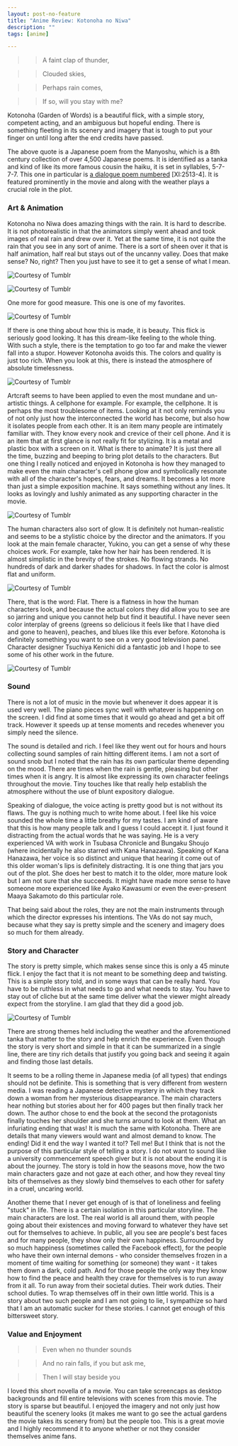 ```yaml
---
layout: post-no-feature
title: "Anime Review: Kotonoha no Niwa"
description: ""
tags: [anime]

---
```


>>A faint clap of thunder, 

>>Clouded skies, 

>>Perhaps rain comes, 

>>If so, will you stay with me?

Kotonoha (Garden of Words) is a beautiful flick, with a simple story, competent acting, and an ambiguous but hopeful ending. There is something fleeting in its scenery and imagery that is tough to put your finger on until long after the end credits have passed. 

The above quote is a Japanese poem from the Manyoshu, which is a 8th century collection of over 4,500 Japanese poems. It is identified as a tanka and kind of like its more famous cousin the haiku, it is set in syllables, 5-7-7-7. This one in particular is [a dialogue poem numbered](http://books.google.com/books?id=1o41bL7QbVoC&lpg=PA58&ots=jOAFYnvsQS&dq=Manyoshu%20rain%20thunder%20stay&pg=PA58#v=onepage&q=Manyoshu%20rain%20thunder%20stay&f=false) \[XI:2513-4\]. It is featured prominently in the movie and along with the weather plays a crucial role in the plot. 


### Art & Animation

Kotonoha no Niwa does amazing things with the rain. It is hard to describe. It is not photorealistic in that the animators simply went ahead and took images of real rain and drew over it. Yet at the same time, it is not quite the rain that you see in any sort of anime. There is a sort of sheen over it that is half animation, half real but stays out of the uncanny valley. Does that make sense? No, right? Then you just have to see it to get a sense of what I mean. 

![Courtesy of Tumblr](http://24.media.tumblr.com/be900a389ea243f9df19913de65051e0/tumblr_mrpcyrG2761snfl86o4_500.gif)

![Courtesy of Tumblr](http://31.media.tumblr.com/e90d7afa08f9796ad9533a6d5a7127b1/tumblr_mrnzkfhNss1sro4tgo1_500.gif)

One more for good measure. This one is one of my favorites. 

![Courtesy of Tumblr](http://31.media.tumblr.com/2b0a123dd9b4a1a25d4ace9f0b8f0e8e/tumblr_mrpcyrG2761snfl86o5_500.gif)

If there is one thing about how this is made, it is beauty. This flick is seriously good looking. It has this dream-like feeling to the whole thing. With such a style, there is the temptation to go too far and make the viewer fall into a stupor. However Kotonoha avoids this. The colors and quality is just too rich. When you look at this, there is instead the atmosphere of absolute timelessness. 

![Courtesy of Tumblr](http://24.media.tumblr.com/2b8489f2fb58223064564519046c922e/tumblr_mrh9esLg5L1steu17o1_500.gif)

Artcraft seems to have been applied to even the most mundane and un-artistic things. A cellphone for example. For example, the cellphone. It is perhaps the most troublesome of items. Looking at it not only reminds you of not only just how the interconnected the world has become, but also how it isolates people from each other. It is an item many people are intimately familiar with. They know every nook and crevice of their cell phone. And it is an item that at first glance is not really fit for stylizing. It is a metal and plastic box with a screen on it. What is there to animate? It is just there all the time, buzzing and beeping to bring plot details to the characters. But one thing I really noticed and enjoyed in Kotonoha is how they managed to make even the main character's cell phone glow and symbolically resonate with all of the character's hopes, fears, and dreams. It becomes a lot more than just a simple exposition machine. It says something without any lines. It looks as lovingly and lushly animated as any supporting character in the movie. 

![Courtesy of Tumblr](http://24.media.tumblr.com/f053a3487e0c41dba8d8519eec46d74c/tumblr_mrai7crd7A1qlzg7ho2_500.jpg)

The human characters also sort of glow. It is definitely not human-realistic and seems to be a stylistic choice by the director and the animators. If you look at the main female character, Yukino, you can get a sense of why these choices work. For example, take how her hair has been rendered. It is almost simplistic in the brevity of the strokes. No flowing strands. No hundreds of dark and darker shades for shadows. In fact the color is almost flat and uniform. 

![Courtesy of Tumblr](http://24.media.tumblr.com/023f632e452ea56fb5f3f5854aa2db58/tumblr_mrai7crd7A1qlzg7ho1_500.jpg)

There, that is the word: Flat. There is a flatness in how the human characters look, and because the actual colors they did allow you to see are so jarring and unique you cannot help but find it beautiful. I have never seen color interplay of greens (greens so delicious it feels like that I have died and gone to heaven), peaches, and blues like this ever before. Kotonoha is definitely something you want to see on a very good television panel. Character designer Tsuchiya Kenichi did a fantastic job and I hope to see some of his other work in the future. 

![Courtesy of Tumblr](http://31.media.tumblr.com/a8aa80043003d7fe39124ad488061d8e/tumblr_mrpcyrG2761snfl86o1_500.gif)

### Sound

There is not a lot of music in the movie but whenever it does appear it is used very well. The piano pieces sync well with whatever is happening on the screen. I did find at some times that it would go ahead and get a bit off track. However it speeds up at tense moments and recedes whenever you simply need the silence. 

The sound is detailed and rich. I feel like they went out for hours and hours collecting sound samples of rain hitting different items. I am not a sort of sound snob but I noted that the rain has its own particular theme depending on the mood. There are times when the rain is gentle, pleasing but other times when it is angry. It is almost like expressing its own character feelings throughout the movie. Tiny touches like that really help establish the atmosphere without the use of blunt expository dialogue. 

Speaking of dialogue, the voice acting is pretty good but is not without its flaws. The guy is nothing much to write home about. I feel like his voice sounded the whole time a little breathy for my tastes. I am kind of aware that this is how many people talk and I guess I could accept it. I just found it distracting from the actual words that he was saying. He is a very experienced VA with work in Tsubasa Chronicle and Bungaku Shoujo (where incidentally he also starred with Kana Hanazawa). Speaking of Kana Hanazawa, her voice is so distinct and unique that hearing it come out of this older woman's lips is definitely distracting. It is one thing that jars you out of the plot. She does her best to match it to the older, more mature look but I am not sure that she succeeds. It might have made more sense to have someone more experienced like Ayako Kawasumi or even the ever-present Maaya Sakamoto do this particular role.

That being said about the roles, they are not the main instruments through which the director expresses his intentions. The VAs do not say much, because what they say is pretty simple and the scenery and imagery does so much for them already.  

### Story and Character

The story is pretty simple, which makes sense since this is only a 45 minute flick. I enjoy the fact that it is not meant to be something deep and twisting. This is a simple story told, and in some ways that can be really hard. You have to be ruthless in what needs to go and what needs to stay. You have to stay out of cliche but at the same time deliver what the viewer might already expect from the storyline. I am glad that they did a good job. 

![Courtesy of Tumblr](http://24.media.tumblr.com/c2ba2e87c8097e59abac8ed05bf3713b/tumblr_mrlo2d6o921rlajeko1_500.jpg)

There are strong themes held including the weather and the aforementioned tanka that matter to the story and help enrich the experience. Even though the story is very short and simple in that it can be summarized in a single line, there are tiny rich details that justify you going back and seeing it again and finding those last details. 

It seems to be a rolling theme in Japanese media (of all types) that endings should not be definite. This is something that is very different from western media. I was reading a Japanese detective mystery in which they track down a woman from her mysterious disappearance. The main characters hear nothing but stories about her for 400 pages but then finally track her down. The author chose to end the book at the second the protagonists finally touches her shoulder and she turns around to look at them. What an infuriating ending that was! It is much the same with Kotonoha. There are details that many viewers would want and almost demand to know. The ending! Did it end the way I wanted it to!? Tell me! But I think that is not the purpose of this particular style of telling a story. I do not want to sound like a university commencement speech giver but it is not about the ending it is about the journey. The story is told in how the seasons move, how the two main characters gaze and not gaze at each other, and how they reveal tiny bits of themselves as they slowly bind themselves to each other for safety in a cruel, uncaring world. 

Another theme that I never get enough of is that of loneliness and feeling "stuck" in life. There is a certain isolation in this particular storyline. The main characters are lost. The real world is all around them, with people going about their existences and moving forward to whatever they have set out for themselves to achieve. In public, all you see are people's best faces and for many people, they show only their own happiness. Surrounded by so much happiness (sometimes called the Facebook effect), for the people who have their own internal demons - who consider themselves frozen in a moment of time waiting for something (or someone) they want - it takes them down a dark, cold path. And for those people the only way they know how to find the peace and health they crave for themselves is to run away from it all. To run away from their societal duties. Their work duties. Their school duties. To wrap themselves off in their own little world. This is a story about two such people and I am not going to lie, I sympathize so hard that I am an automatic sucker for these stories. I cannot get enough of this bittersweet story. 

### Value and Enjoyment

>>Even when no thunder sounds

>>And no rain falls, if you but ask me, 

>>Then I will stay beside you 

I loved this short novella of a movie. You can take screencaps as desktop backgrounds and fill entire televisions with scenes from this movie. The story is sparse but beautiful. I enjoyed the imagery and not only just how beautiful the scenery looks (it makes me want to go see the actual gardens the movie takes its scenery from) but the people too. This is a great movie and I highly recommend it to anyone whether or not they consider themselves anime fans. 